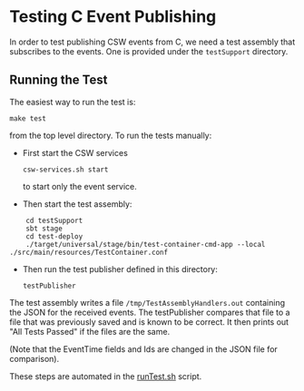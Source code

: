Testing C Event Publishing
==========================

In order to test publishing CSW events from C, we need a test assembly that subscribes to the events.
One is provided under the `testSupport` directory.

## Running the Test

The easiest way to run the test is:

    make test

from the top level directory. To run the tests manually:

* First start the CSW services

    `csw-services.sh start`

    to start only the event service.

* Then start the test assembly:
```shell script
    cd testSupport
    sbt stage
    cd test-deploy
    ./target/universal/stage/bin/test-container-cmd-app --local ./src/main/resources/TestContainer.conf
 ```

 * Then run the test publisher defined in this directory:
 
    `testPublisher`
 
 The test assembly writes a file `/tmp/TestAssemblyHandlers.out` containing the JSON for the received events.
 The testPublisher compares that file to a file that was previously saved and is known to be correct.
 It then prints out "All Tests Passed" if the files are the same.
 
 (Note that the EventTime fields and Ids are changed in the JSON file for comparison).
 
 These steps are automated in the [runTest.sh](runTest.sh) script.
 
 